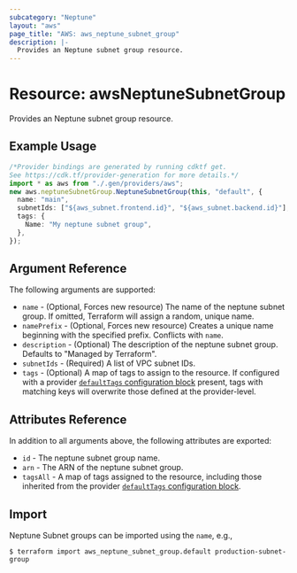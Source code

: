 ```yaml
---
subcategory: "Neptune"
layout: "aws"
page_title: "AWS: aws_neptune_subnet_group"
description: |-
  Provides an Neptune subnet group resource.
---
```


# Resource: awsNeptuneSubnetGroup

Provides an Neptune subnet group resource.

## Example Usage

```typescript
/*Provider bindings are generated by running cdktf get.
See https://cdk.tf/provider-generation for more details.*/
import * as aws from "./.gen/providers/aws";
new aws.neptuneSubnetGroup.NeptuneSubnetGroup(this, "default", {
  name: "main",
  subnetIds: ["${aws_subnet.frontend.id}", "${aws_subnet.backend.id}"],
  tags: {
    Name: "My neptune subnet group",
  },
});

```

## Argument Reference

The following arguments are supported:

* `name` - (Optional, Forces new resource) The name of the neptune subnet group. If omitted, Terraform will assign a random, unique name.
* `namePrefix` - (Optional, Forces new resource) Creates a unique name beginning with the specified prefix. Conflicts with `name`.
* `description` - (Optional) The description of the neptune subnet group. Defaults to "Managed by Terraform".
* `subnetIds` - (Required) A list of VPC subnet IDs.
* `tags` - (Optional) A map of tags to assign to the resource. If configured with a provider [`defaultTags` configuration block](https://registry.terraform.io/providers/hashicorp/aws/latest/docs#default_tags-configuration-block) present, tags with matching keys will overwrite those defined at the provider-level.

## Attributes Reference

In addition to all arguments above, the following attributes are exported:

* `id` - The neptune subnet group name.
* `arn` - The ARN of the neptune subnet group.
* `tagsAll` - A map of tags assigned to the resource, including those inherited from the provider [`defaultTags` configuration block](https://registry.terraform.io/providers/hashicorp/aws/latest/docs#default_tags-configuration-block).

## Import

Neptune Subnet groups can be imported using the `name`, e.g.,

```console
$ terraform import aws_neptune_subnet_group.default production-subnet-group
```
